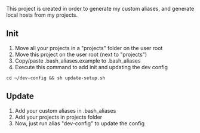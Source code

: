 This project is created in order to generate my custom aliases, and generate local hosts from my projects.

## Init
1. Move all your projects in a "projects" folder on the user root
2. Move this project on the user root (next to "projects")
3. Copy/paste .bash_aliases.example to .bash_aliases
4. Execute this command to add init and updating the dev config 
```
cd ~/dev-config && sh update-setup.sh
```

## Update
1. Add your custom aliases in .bash_aliases
2. Add your projects in projects folder
3. Now, just run alias "dev-config" to update the config